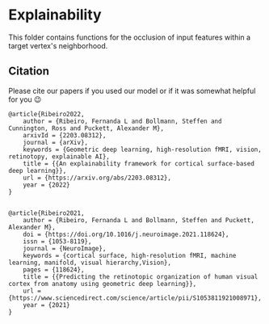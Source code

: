 # Explainability

This folder contains functions for the occlusion of input features within a target vertex's neighborhood. 


## Citation

Please cite our papers if you used our model or if it was somewhat helpful for you :wink:

	@article{Ribeiro2022,
		author = {Ribeiro, Fernanda L and Bollmann, Steffen and Cunnington, Ross and Puckett, Alexander M},
		arxivId = {2203.08312},
		journal = {arXiv},
		keywords = {Geometric deep learning, high-resolution fMRI, vision, retinotopy, explainable AI},
		title = {{An explainability framework for cortical surface-based deep learning}},
		url = {https://arxiv.org/abs/2203.08312},
		year = {2022}
	}
	

	@article{Ribeiro2021,
		author = {Ribeiro, Fernanda L and Bollmann, Steffen and Puckett, Alexander M},
		doi = {https://doi.org/10.1016/j.neuroimage.2021.118624},
		issn = {1053-8119},
		journal = {NeuroImage},
		keywords = {cortical surface, high-resolution fMRI, machine learning, manifold, visual hierarchy,Vision},
		pages = {118624},
		title = {{Predicting the retinotopic organization of human visual cortex from anatomy using geometric deep learning}},
		url = {https://www.sciencedirect.com/science/article/pii/S1053811921008971},
		year = {2021}
	}